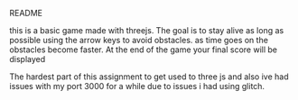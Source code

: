 README

this is a basic game made with threejs. The goal is to stay alive as long as possible using the arrow keys to avoid obstacles.
as time goes on the obstacles become faster. At the end of the game your final score will be displayed

The hardest part of this assignment to get used to three js and also ive had issues with my port 3000 for a while due to issues i had using glitch.
